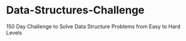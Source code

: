 # Data-Structures-Challenge
150 Day Challenge to Solve Data Structure Problems from Easy to Hard Levels
